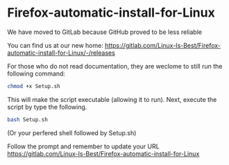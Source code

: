 # Firefox-automatic-install-for-Linux
We have moved to GitLab because GitHub proved to be less reliable

You can find us at our new home: https://gitlab.com/Linux-Is-Best/Firefox-automatic-install-for-Linux/-/releases


For those who do not read documentation, they are weclome to still run the following command:

```bash
chmod +x Setup.sh
```

This will make the script executable (allowing it to run).  Next, execute the script by type the following.

```bash
bash Setup.sh
```
   
   (Or your perfered shell followed by Setup.sh)

Follow the prompt and remember to update your URL https://gitlab.com/Linux-Is-Best/Firefox-automatic-install-for-Linux
